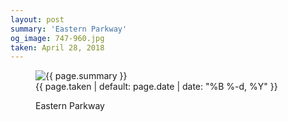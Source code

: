 ```yaml
---
layout: post
summary: 'Eastern Parkway'
og_image: 747-960.jpg
taken: April 28, 2018
---
```


<figure class="post">
<img alt="{{ page.summary }}" sizes="(min-width: 700px) 50vw, calc(100vw - 2rem)" src="{{ site.assets_url }}/747-480.jpg" srcset="{{ site.assets_url }}/747-240.jpg 240w, {{ site.assets_url }}/747-480.jpg 480w, {{ site.assets_url }}/747-720.jpg 720w, {{ site.assets_url }}/747-960.jpg 960w"/>
<figcaption>
<time>{{ page.taken | default: page.date | date: "%B %-d, %Y" }}</time>
<p>Eastern Parkway</p>
</figcaption>
</figure>
